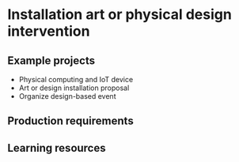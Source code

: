 # Installation art or physical design intervention

## Example projects

  * Physical computing and IoT device
  * Art or design installation proposal
  * Organize design-based event

## Production requirements

## Learning resources



